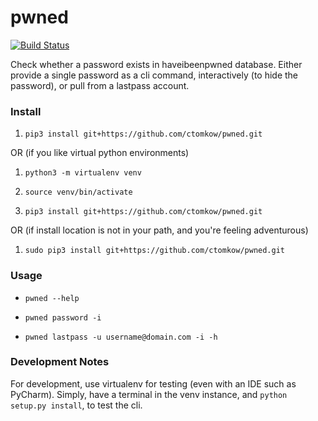 # pwned
[![Build Status](https://travis-ci.org/ctomkow/pwned.svg?branch=master)](https://travis-ci.org/ctomkow/pwned)

Check whether a password exists in haveibeenpwned database. Either provide a single password as a cli command, interactively (to hide the password), or pull from a lastpass account.

### Install

1. `pip3 install git+https://github.com/ctomkow/pwned.git`

OR (if you like virtual python environments)

1. `python3 -m virtualenv venv`

2. `source venv/bin/activate`

3. `pip3 install git+https://github.com/ctomkow/pwned.git`

OR (if install location is not in your path, and you're feeling adventurous)

1. `sudo pip3 install git+https://github.com/ctomkow/pwned.git`


### Usage

* `pwned --help`

* `pwned password -i`

* `pwned lastpass -u username@domain.com -i -h`


### Development Notes

For development, use virtualenv for testing (even with an IDE such as PyCharm).
Simply, have a terminal in the venv instance, and `python setup.py install`, to test the cli.



